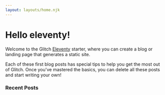 ```yaml
---
layout: layouts/home.njk
---
```


# Hello eleventy!

Welcome to the Glitch [Eleventy](https://www.11ty.dev/) starter, where you can create a blog or landing page that generates a static site.

Each of these first blog posts has special tips to help you get the most out of Glitch. Once you've mastered the basics, you can delete all these posts and start writing your own!

### Recent Posts